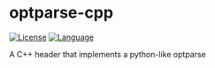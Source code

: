 # optparse-cpp
[![License](https://img.shields.io/badge/license-GPLv3-black.svg)](../master/LICENSE)
[![Language](https://img.shields.io/badge/language-C%2B%2B-lightgrey.svg)](https://isocpp.org/)

A C++ header that implements a python-like optparse 

